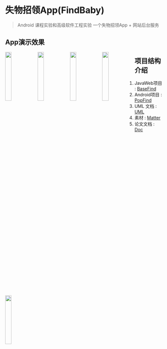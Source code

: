 # 失物招领App(FindBaby)
>Android 课程实验和高级软件工程实验 一个失物招领App + 网站后台服务
## App演示效果
<img src="https://github.com/brainysoon/FindBaby/blob/master/Doc/S70604-104531.jpg" align="left" width="20%" />
<img src="https://github.com/brainysoon/FindBaby/blob/master/Doc/S70604-104542.jpg" align="left" width="20%" />
<img src="https://github.com/brainysoon/FindBaby/blob/master/Doc/S70604-104546.jpg" align="left" width="20%" />
<img src="https://github.com/brainysoon/FindBaby/blob/master/Doc/S70604-104754.jpg" align="left" width="20%" />
<img src="https://github.com/brainysoon/FindBaby/blob/master/Doc/S70604-104816.jpg" align="left" width="20%" />

## 项目结构介绍
1. JavaWeb项目 : [BaseFind](https://github.com/brainysoon/FindBaby/tree/master/BaseFind)
2. Android项目 : [PopFind](https://github.com/brainysoon/FindBaby/tree/master/PopFind)
3. UML 文档 : [UML](https://github.com/brainysoon/FindBaby/tree/master/UML)
4. 素材 : [Matter](https://github.com/brainysoon/FindBaby/tree/master/Matter)
5. 论文文档 : [Doc](https://github.com/brainysoon/FindBaby/tree/master/Doc)
